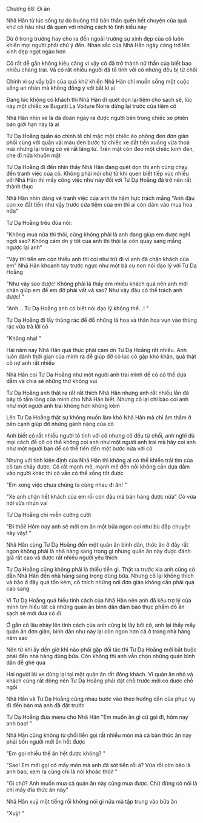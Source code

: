 




Chương 68: Đi ăn


Nhã Hân từ lúc sống tự do buông thả bản thân quên hết chuyện của quá khứ cô hầu như đã quen với những cách tỏ tình kiểu này

Dù ở trong trường hay cho ra đến ngoài trường sự xinh đẹp của cô luôn khiến mọi người phải chú ý đến. Nhan sắc của Nhã Hân ngày càng trở lên xinh đẹp ngọt ngào hơn

Cô rất dễ gần không kiêu căng vì vậy cô đã trở thành nữ thần của biết bao nhiêu chàng trai. Và có rất nhiều người đã tỏ tình với cô nhưng đều bị từ chối

Chính vì sự vấy bẩn của quá khứ khiến Nhã Hân chỉ muốn sống một cuộc sống an nhàn mà không đồng ý với bất kì ai

Đang lúc không có khách thì Nhã Hân đi quét dọn lại tiệm cho sạch sẽ, lúc này một chiếc xe Bugatti La Voiture Noire dừng lại trước cửa tiệm cô

Nhã Hân nhìn xe là đã đoán ngay ra được người bên trong chiếc xe phiên bản giới hạn này là ai

Tư Dạ Hoằng quần áo chỉnh tề chỉ mặc một chiếc áo phông đen đơn giản phối cùng với quần vải màu đen bước từ chiếc xe đắt tiền xuống vừa thoả mái nhưng lại trông có vẻ rất lãng tử. Trên mặt còn đeo một chiếc kính đen, che đi nửa khuôn mặt

Tư Dạ Hoằng đi đến nhìn thấy Nhã Hân đang quét dọn thì anh cũng chạy đến tranh việc của cô. Không phải nói chứ từ khi quen biết tiếp xúc nhiều với Nhã Hân thì mấy công việc như này đối với Tư Dạ Hoằng đã trở nên rất thành thục



Nhã Hân nhìn dáng vẻ tranh việc của anh thì hậm hực trách mắng "Anh đậu con xe đắt tiền như vậy trước cửa tiệm của em thì ai còn dám vào mua hoa nữa"

Tư Dạ Hoằng trêu đùa nói:

"Không mua nữa thì thôi, cũng không phải là anh đang giúp em được nghỉ ngơi sao? Không cảm ơn ý tốt của anh thì thôi lại còn quay sang mắng ngược lại anh"

"Vậy thì tiền em còn thiếu anh thì coi như trừ đi vì anh đã chặn khách của em" Nhã Hân khoanh tay trước ngực như một bà cụ non nói đạo lý với Tư Dạ Hoằng

"Như vậy sao được! Không phải là thấy em nhiều khách quá nên anh mới chặn giúp em để em đỡ phải vất vả sao? Như vậy đâu có thể trách anh được! "

"Anh... Tư Dạ Hoằng anh có biết nói đạo lý không thế...! "

Tư Dạ Hoằng đi lấy thùng rác để đổ những lá hoa và thân hoa vụn vào thùng rác vừa trả lời cô

"Không nha! "

Hai năm nay Nhã Hân quả thực phải cảm ơn Tư Dạ Hoằng rất nhiều. Anh luôn dành thời gian của mình ra để giúp đỡ cô lúc cô gặp khó khăn, quả thật cô nợ anh rất nhiều

Nhã Hân coi Tư Dạ Hoằng như một người anh trai mình để cô có thể dựa dẫm và chia sẻ những thứ không vui

Tư Dạ Hoằng anh thật ra rất rất thích Nhã Hân nhưng anh rất nhiều lần đã bày tỏ tấm lòng của mình cho Nhã Hân biết. Nhưng cô lại chỉ bảo coi anh như một người anh trai không hơn không kém

Lên Tư Dạ Hoằng thật sự không muốn làm khó Nhã Hân mà chỉ âm thầm ở bên cạnh giúp đỡ những gánh nặng của cô



Anh biết có rất nhiều người tỏ tình với cô nhưng cô đều từ chối, anh nghĩ đủ mọi cách để cô có thể không coi anh như một người anh trai mà hãy coi anh như một người bạn để có thể tiến đến một bước nữa với cô

Nhưng với tính kiên định của Nhã Hân thì không ai có thể khiến trái tim của cô tan chảy được. Cô rất mạnh mẽ, mạnh mẽ đến nỗi không cần dựa dẫm vào người khác thì cô vẫn có thể sống tốt được

"Em xong việc chưa chúng ta cùng nhau đi ăn! "

"Xe anh chặn hết khách của em rồi còn đâu mà bán hàng được nữa" Cô vừa nói vừa nhún vai

Tư Dạ Hoằng chỉ miễn cưỡng cười

"Đi thôi! Hôm nay anh sẽ mời em ăn một bữa ngon coi như bù đắp chuyện này vậy! "

Nhã Hân cùng Tư Dạ Hoằng đến một quán ăn bình dân, thức ăn ở đây rất ngon không phải là nhà hàng sang trọng gì nhưng quán ăn này được đánh giá rất cao và được rất nhiều người yêu thích

Tư Dạ Hoằng cũng không phải là thiếu tiền gì. Thật ra trước kia anh cũng có dẫn Nhã Hân đến nhà hàng sang trọng dùng bữa. Nhưng cô lại không thích và bảo ở đây quá tốn kém, cô thích những nơi đơn giản không cần phải quá cao sang

Vì Tư Dạ Hoằng quá hiểu tính cách của Nhã Hân nên anh đã kêu trợ lý của mình tìm hiểu tất cả những quán ăn bình dân đảm bảo thực phẩm đồ ăn sạch sẽ mới đưa cô đi

Ở gần cô lâu nhày lên tính cách của anh cũng bị lây bởi cô, anh lại thấy mấy quán ăn đơn giản, bình dân như này lại còn ngon hơn cả ở trong nhà hàng năm sao

Nên từ khi ấy đến giờ khi nào phải gặp đối tác thì Tư Dạ Hoằng mới bắt buộc phải đến nhà hàng dùng bữa. Còn không thì anh vẫn chọn những quán bình dân để ghé qua

Hai người lái xe dừng lại tại một quán ăn rất đông khách. Vì quán ăn nhỏ và khách cũng rất đông nên Tư Dạ Hoằng phải đặt chỗ trước mới có được chỗ ngồi

Nhã Hân và Tư Dạ Hoằng cùng nhau bước vào theo hướng dẫn của phục vụ đi đến bàn mà anh đã đặt trước

Tư Dạ Hoằng đưa menu cho Nhã Hân "Em muốn ăn gì cứ gọi đi, hôm nay anh bao! "

Nhã Hân cũng không từ chối liền gọi rất nhiều món mà cả bàn thức ăn này phải bốn người mới ăn hết được

"Em gọi nhiều thế ăn hết được không? "

"Sao! Em mới gọi có mấy món mà anh đã sót tiền rồi à? Vừa rồi còn bảo là anh bao, xem ra cũng chỉ là nói khoác thôi! "

"Gì chứ? Anh muốn mua cả quán ăn này cũng mua được. Chứ đừng có nói là chỉ mấy đĩa thức ăn này"

Nhã Hân xuỳ một tiếng rồi không nói gì nữa mà tập trung vào bữa ăn

"Xuỳ! "




